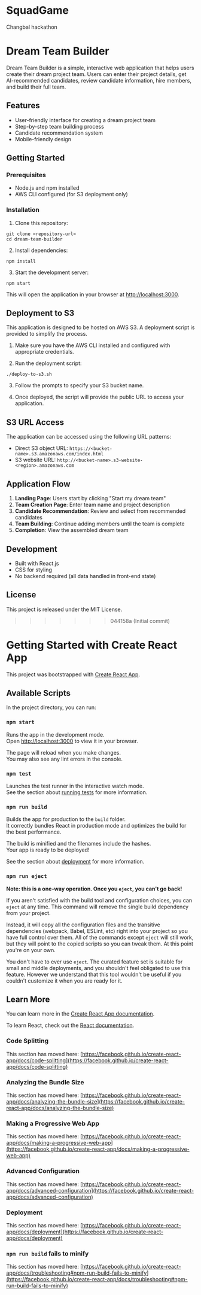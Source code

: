 # SquadGame
Changbal hackathon

# Dream Team Builder

Dream Team Builder is a simple, interactive web application that helps users create their dream project team. Users can enter their project details, get AI-recommended candidates, review candidate information, hire members, and build their full team.

## Features

- User-friendly interface for creating a dream project team
- Step-by-step team building process
- Candidate recommendation system
- Mobile-friendly design

## Getting Started

### Prerequisites

- Node.js and npm installed
- AWS CLI configured (for S3 deployment only)

### Installation

1. Clone this repository:
```
git clone <repository-url>
cd dream-team-builder
```

2. Install dependencies:
```
npm install
```

3. Start the development server:
```
npm start
```

This will open the application in your browser at [http://localhost:3000](http://localhost:3000).

## Deployment to S3

This application is designed to be hosted on AWS S3. A deployment script is provided to simplify the process.

1. Make sure you have the AWS CLI installed and configured with appropriate credentials.

2. Run the deployment script:
```
./deploy-to-s3.sh
```

3. Follow the prompts to specify your S3 bucket name.

4. Once deployed, the script will provide the public URL to access your application.

## S3 URL Access

The application can be accessed using the following URL patterns:
- Direct S3 object URL: `https://<bucket-name>.s3.amazonaws.com/index.html`
- S3 website URL: `http://<bucket-name>.s3-website-<region>.amazonaws.com`

## Application Flow

1. **Landing Page**: Users start by clicking "Start my dream team"
2. **Team Creation Page**: Enter team name and project description
3. **Candidate Recommendation**: Review and select from recommended candidates
4. **Team Building**: Continue adding members until the team is complete
5. **Completion**: View the assembled dream team

## Development

- Built with React.js
- CSS for styling
- No backend required (all data handled in front-end state)

## License

This project is released under the MIT License.
>>>>>>> 044158a (Initial commit)

# Getting Started with Create React App

This project was bootstrapped with [Create React App](https://github.com/facebook/create-react-app).

## Available Scripts

In the project directory, you can run:

### `npm start`

Runs the app in the development mode.\
Open [http://localhost:3000](http://localhost:3000) to view it in your browser.

The page will reload when you make changes.\
You may also see any lint errors in the console.

### `npm test`

Launches the test runner in the interactive watch mode.\
See the section about [running tests](https://facebook.github.io/create-react-app/docs/running-tests) for more information.

### `npm run build`

Builds the app for production to the `build` folder.\
It correctly bundles React in production mode and optimizes the build for the best performance.

The build is minified and the filenames include the hashes.\
Your app is ready to be deployed!

See the section about [deployment](https://facebook.github.io/create-react-app/docs/deployment) for more information.

### `npm run eject`

**Note: this is a one-way operation. Once you `eject`, you can't go back!**

If you aren't satisfied with the build tool and configuration choices, you can `eject` at any time. This command will remove the single build dependency from your project.

Instead, it will copy all the configuration files and the transitive dependencies (webpack, Babel, ESLint, etc) right into your project so you have full control over them. All of the commands except `eject` will still work, but they will point to the copied scripts so you can tweak them. At this point you're on your own.

You don't have to ever use `eject`. The curated feature set is suitable for small and middle deployments, and you shouldn't feel obligated to use this feature. However we understand that this tool wouldn't be useful if you couldn't customize it when you are ready for it.

## Learn More

You can learn more in the [Create React App documentation](https://facebook.github.io/create-react-app/docs/getting-started).

To learn React, check out the [React documentation](https://reactjs.org/).

### Code Splitting

This section has moved here: [https://facebook.github.io/create-react-app/docs/code-splitting](https://facebook.github.io/create-react-app/docs/code-splitting)

### Analyzing the Bundle Size

This section has moved here: [https://facebook.github.io/create-react-app/docs/analyzing-the-bundle-size](https://facebook.github.io/create-react-app/docs/analyzing-the-bundle-size)

### Making a Progressive Web App

This section has moved here: [https://facebook.github.io/create-react-app/docs/making-a-progressive-web-app](https://facebook.github.io/create-react-app/docs/making-a-progressive-web-app)

### Advanced Configuration

This section has moved here: [https://facebook.github.io/create-react-app/docs/advanced-configuration](https://facebook.github.io/create-react-app/docs/advanced-configuration)

### Deployment

This section has moved here: [https://facebook.github.io/create-react-app/docs/deployment](https://facebook.github.io/create-react-app/docs/deployment)

### `npm run build` fails to minify

This section has moved here: [https://facebook.github.io/create-react-app/docs/troubleshooting#npm-run-build-fails-to-minify](https://facebook.github.io/create-react-app/docs/troubleshooting#npm-run-build-fails-to-minify)
